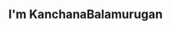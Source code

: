 ## I'm KanchanaBalamurugan

<!--
**kanchanabalamurugan/kanchanabalamurugan** is a ✨ _special_ ✨ repository because its `README.md` (this file) appears on your GitHub profile.

Here are some ideas to get you started:

- 🔭 I’m currently working on various projects related to web development, cybersecurity, and data management.  
- 🌱 I’m currently learning advanced Java, Firebase, web security tools, and C programming concepts.  
- 👯 I’m looking to collaborate on software development, web applications.  
- 🤔 I’m looking for help with optimizing Java programs, database management, and advanced web security techniques.  
- 💬 Ask me about Java, Firebase, cybersecurity tools, and web development.  
- 📫 How to reach me:[kanchanabalamurugan497@gmail.com]   
- ⚡ Fun fact: I enjoy experimenting with new technologies and have organized tech events like "Race and Code"! 🚀  
-->
